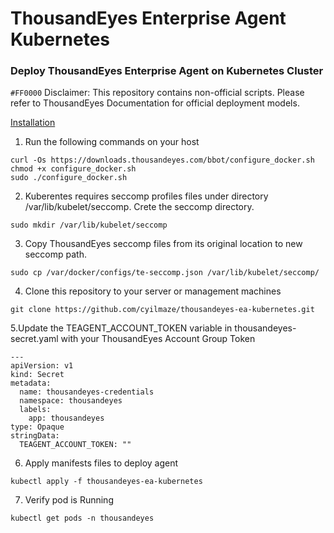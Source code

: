 # ThousandEyes Enterprise Agent Kubernetes
### Deploy ThousandEyes Enterprise Agent on Kubernetes Cluster

`#FF0000` Disclaimer: This repository contains non-official scripts. Please refer to ThousandEyes Documentation for official deployment models.

<ins>Installation</ins>
1. Run the following commands on your host
```
curl -Os https://downloads.thousandeyes.com/bbot/configure_docker.sh
chmod +x configure_docker.sh
sudo ./configure_docker.sh
```
2. Kuberentes requires seccomp profiles files under directory /var/lib/kubelet/seccomp. Crete the seccomp directory.
```
sudo mkdir /var/lib/kubelet/seccomp
```
3. Copy ThousandEyes seccomp files from its original location to new seccomp path.
```
sudo cp /var/docker/configs/te-seccomp.json /var/lib/kubelet/seccomp/
```
4. Clone this repository to your server or management machines
```
git clone https://github.com/cyilmaze/thousandeyes-ea-kubernetes.git
```
5.Update the TEAGENT_ACCOUNT_TOKEN variable in thousandeyes-secret.yaml with your ThousandEyes Account Group Token
```
---
apiVersion: v1
kind: Secret
metadata:
  name: thousandeyes-credentials
  namespace: thousandeyes
  labels:
    app: thousandeyes
type: Opaque
stringData:
  TEAGENT_ACCOUNT_TOKEN: ""
```
6. Apply manifests files to deploy agent
```
kubectl apply -f thousandeyes-ea-kubernetes
```
7. Verify pod is Running
```
kubectl get pods -n thousandeyes
```
